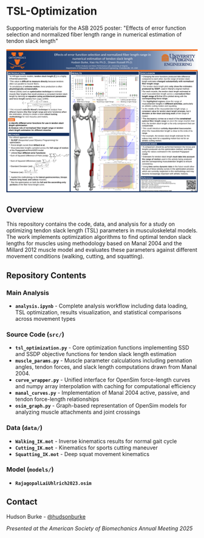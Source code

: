 # TSL-Optimization

Supporting materials for the ASB 2025 poster: "Effects of error function selection and normalized fiber length range in numerical estimation of tendon slack length"

![ASB_Poster](./poster/ASB_Poster.png)

## Overview

This repository contains the code, data, and analysis for a study on optimizing tendon slack length (TSL) parameters in musculoskeletal models. The work implements optimization algorithms to find optimal tendon slack lengths for muscles using methodology based on Manal 2004 and the Millard 2012 muscle model and evaluates these parameters against different movement conditions (walking, cutting, and squatting).

## Repository Contents

### Main Analysis
- **`analysis.ipynb`** - Complete analysis workflow including data loading, TSL optimization, results visualization, and statistical comparisons across movement types

### Source Code (`src/`)
- **`tsl_optimization.py`** - Core optimization functions implementing SSD and SSDP objective functions for tendon slack length estimation
- **`muscle_params.py`** - Muscle parameter calculations including pennation angles, tendon forces, and slack length computations drawn from Manal 2004. 
- **`curve_wrapper.py`** - Unified interface for OpenSim force-length curves and numpy array interpolation with caching for computational efficiency
- **`manal_curves.py`** - Implementation of Manal 2004 active, passive, and tendon force-length relationships
- **`osim_graph.py`** - Graph-based representation of OpenSim models for analyzing muscle attachments and joint crossings

### Data (`data/`)
- **`Walking_IK.mot`** - Inverse kinematics results for normal gait cycle
- **`Cutting_IK.mot`** - Kinematics for sports cutting maneuver
- **`Squatting_IK.mot`** - Deep squat movement kinematics

### Model (`models/`)
- **`RajagopalLaiUhlrich2023.osim`**

## Contact

Hudson Burke - [@hudsonburke](https://github.com/hudsonburke)

*Presented at the American Society of Biomechanics Annual Meeting 2025*
